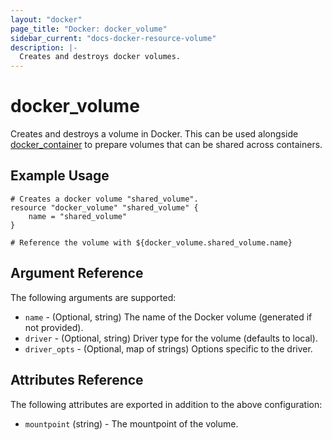 ```yaml
---
layout: "docker"
page_title: "Docker: docker_volume"
sidebar_current: "docs-docker-resource-volume"
description: |-
  Creates and destroys docker volumes.
---
```


# docker\_volume

Creates and destroys a volume in Docker. This can be used alongside
[docker\_container](/docs/providers/docker/r/container.html)
to prepare volumes that can be shared across containers.

## Example Usage

```
# Creates a docker volume "shared_volume".
resource "docker_volume" "shared_volume" {
    name = "shared_volume"
}

# Reference the volume with ${docker_volume.shared_volume.name}
```

## Argument Reference

The following arguments are supported:

* `name` - (Optional, string) The name of the Docker volume (generated if not provided).
* `driver` - (Optional, string) Driver type for the volume (defaults to local).
* `driver_opts` - (Optional, map of strings) Options specific to the driver.

## Attributes Reference

The following attributes are exported in addition to the above configuration:

* `mountpoint` (string) - The mountpoint of the volume.
